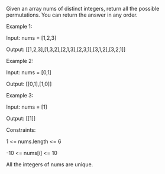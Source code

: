 Given an array nums of distinct integers, return all the possible permutations. You can return the answer in any order.

 

Example 1:

Input: nums = [1,2,3]

Output: [[1,2,3],[1,3,2],[2,1,3],[2,3,1],[3,1,2],[3,2,1]]

Example 2:

Input: nums = [0,1]

Output: [[0,1],[1,0]]

Example 3:

Input: nums = [1]

Output: [[1]]
 

Constraints:

1 <= nums.length <= 6

-10 <= nums[i] <= 10

All the integers of nums are unique.
